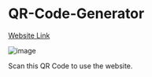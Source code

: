 # QR-Code-Generator

[Website Link](https://harsh-kumar16.github.io/QR-Code-Generator/)

![image](https://github.com/Harsh-Kumar16/QR-Code-Generator/assets/153721253/a1fca0ed-30a8-46cd-b4e6-219ab0c76c2d)

Scan this QR Code to use the website.
 

